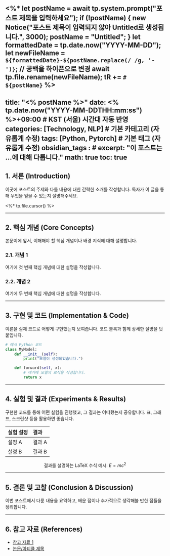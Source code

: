 <%*
let postName = await tp.system.prompt("포스트 제목을 입력하세요");
if (!postName) {
    new Notice("포스트 제목이 입력되지 않아 Untitled로 생성됩니다.", 3000);
    postName = "Untitled";
}
let formattedDate = tp.date.now("YYYY-MM-DD");
let newFileName = `${formattedDate}-${postName.replace(/ /g, '-')}`; // 공백을 하이픈으로 변경
await tp.file.rename(newFileName);
tR += `# ${postName}`
%>
---
title: "<% postName %>"
date: <% tp.date.now("YYYY-MM-DDTHH:mm:ss") %>+09:00 # KST (서울) 시간대 자동 반영
categories: [Technology, NLP] # 기본 카테고리 (자유롭게 수정)
tags: [Python, Pytorch] # 기본 태그 (자유롭게 수정)
obsidian_tags : #
excerpt: "이 포스트는 ...에 대해 다룹니다."
math: true
toc: true
---

## 1. 서론 (Introduction)
이곳에 포스트의 주제와 다룰 내용에 대한 간략한 소개를 작성합니다. 독자가 이 글을 통해 무엇을 얻을 수 있는지 설명해주세요.

<%* tp.file.cursor() %>

---

## 2. 핵심 개념 (Core Concepts)

본문이에 앞서, 이해해야 할 핵심 개념이나 배경 지식에 대해 설명합니다.

### 2.1. 개념 1

여기에 첫 번째 핵심 개념에 대한 설명을 작성합니다.

### 2.2. 개념 2

여기에 두 번째 핵심 개념에 대한 설명을 작성합니다.

---

## 3. 구현 및 코드 (Implementation & Code)

이론을 실제 코드로 어떻게 구현했는지 보여줍니다. 코드 블록과 함께 상세한 설명을 덧붙입니다.

```python
# 예시 Python 코드
class MyModel:
    def __init__(self):
        print("모델이 생성되었습니다.")

    def forward(self, x):
        # 여기에 모델의 로직을 작성합니다.
        return x
```

---

## 4. 실험 및 결과 (Experiments & Results)

구현한 코드를 통해 어떤 실험을 진행했고, 그 결과는 어떠했는지 공유합니다. 표, 그래프, 스크린샷 등을 활용하면 좋습니다.

| 실험 설정 | 결과 |
| :--- | :--- |
| 설정 A | 결과 A |
| 설정 B | 결과 B |

$$
\text{결과를 설명하는 LaTeX 수식 예시: } E = mc^2
$$

---

## 5. 결론 및 고찰 (Conclusion & Discussion)

이번 포스트에서 다룬 내용을 요약하고, 배운 점이나 추가적으로 생각해볼 만한 점들을 정리합니다.

---

## 6. 참고 자료 (References)

- [참고 자료 1](https://example.com)
- [논문/아티클 제목](https://example.com) 